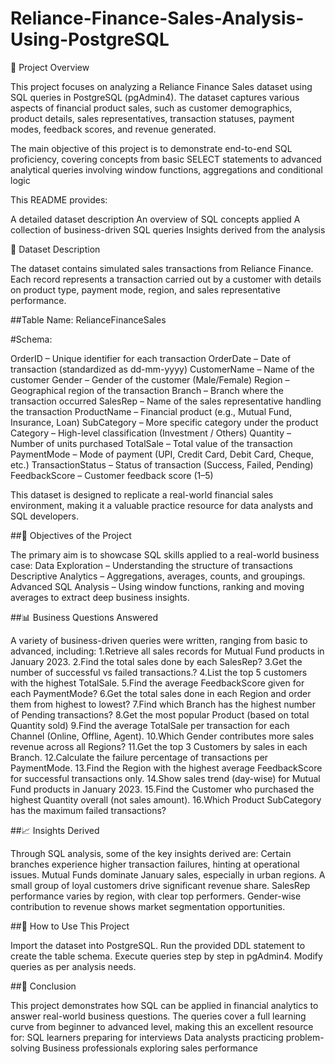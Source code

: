 # Reliance-Finance-Sales-Analysis-Using-PostgreSQL
📌 Project Overview

This project focuses on analyzing a Reliance Finance Sales dataset using SQL queries in PostgreSQL (pgAdmin4). The dataset captures various aspects of financial product sales, such as customer demographics, product details, sales representatives, transaction statuses, payment modes, feedback scores, and revenue generated.

The main objective of this project is to demonstrate end-to-end SQL proficiency, covering concepts from basic SELECT statements to advanced analytical queries involving window functions, aggregations and  conditional logic

This README provides:

A detailed dataset description
An overview of SQL concepts applied
A collection of business-driven SQL queries
Insights derived from the analysis

📂 Dataset Description

The dataset contains simulated sales transactions from Reliance Finance. Each record represents a transaction carried out by a customer with details on product type, payment mode, region, and sales representative performance.

##Table Name: RelianceFinanceSales

#Schema:

OrderID – Unique identifier for each transaction
OrderDate – Date of transaction (standardized as dd-mm-yyyy)
CustomerName – Name of the customer
Gender – Gender of the customer (Male/Female)
Region – Geographical region of the transaction
Branch – Branch where the transaction occurred
SalesRep – Name of the sales representative handling the transaction
ProductName – Financial product (e.g., Mutual Fund, Insurance, Loan)
SubCategory – More specific category under the product
Category – High-level classification (Investment / Others)
Quantity – Number of units purchased
TotalSale – Total value of the transaction
PaymentMode – Mode of payment (UPI, Credit Card, Debit Card, Cheque, etc.)
TransactionStatus – Status of transaction (Success, Failed, Pending)
FeedbackScore – Customer feedback score (1–5)

This dataset is designed to replicate a real-world financial sales environment, making it a valuable practice resource for data analysts and SQL developers.

##🎯 Objectives of the Project

The primary aim is to showcase SQL skills applied to a real-world business case:
Data Exploration – Understanding the structure of transactions
Descriptive Analytics – Aggregations, averages, counts, and groupings.
Advanced SQL Analysis – Using window functions, ranking and  moving averages to extract deep business insights.

##📊 Business Questions Answered

A variety of business-driven queries were written, ranging from basic to advanced, including:
1.Retrieve all sales records for Mutual Fund products in January 2023.
2.Find the total sales  done by each SalesRep?
3.Get the number of successful vs failed transactions.?
4.List the top 5 customers with the highest TotalSale.
5.Find the average FeedbackScore given for each PaymentMode?
6.Get the total sales done in each Region and order them from highest to lowest?
7.Find which Branch has the highest number of Pending transactions?
8.Get the most popular Product (based on total Quantity sold)
9.Find the average TotalSale per transaction for each Channel (Online, Offline, Agent).
10.Which Gender contributes more sales revenue across all Regions?
 11.Get the top 3 Customers by sales in each Branch.
12.Calculate the failure percentage of transactions per PaymentMode.
13.Find the Region with the highest average FeedbackScore for successful transactions only.
14.Show sales trend (day-wise) for Mutual Fund products in January 2023.
15.Find the Customer who purchased the highest Quantity overall (not sales amount).
16.Which Product SubCategory has the maximum failed transactions?

##📈 Insights Derived

Through SQL analysis, some of the key insights derived are:
Certain branches experience higher transaction failures, hinting at operational issues.
Mutual Funds dominate January sales, especially in urban regions.
A small group of loyal customers drive significant revenue share.
SalesRep performance varies by region, with clear top performers.
Gender-wise contribution to revenue shows market segmentation opportunities.

##🚀 How to Use This Project

Import the dataset into PostgreSQL.
Run the provided DDL statement to create the table schema.
Execute queries step by step in pgAdmin4.
Modify queries as per analysis needs.

##📌 Conclusion

This project demonstrates how SQL can be applied in financial analytics to answer real-world business questions. The queries cover a full learning curve from beginner to advanced level, making this an excellent resource for:
SQL learners preparing for interviews
Data analysts practicing problem-solving
Business professionals exploring sales performance

